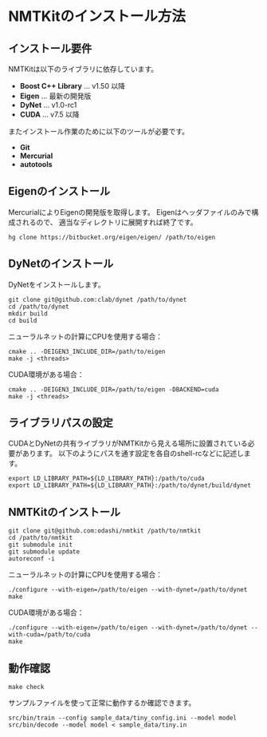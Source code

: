 NMTKitのインストール方法
========================


インストール要件
----------------

NMTKitは以下のライブラリに依存しています。

* **Boost C++ Library** ... v1.50 以降
* **Eigen** ... 最新の開発版
* **DyNet** ... v1.0-rc1
* **CUDA** ... v7.5 以降

またインストール作業のために以下のツールが必要です。

* **Git**
* **Mercurial**
* **autotools**


Eigenのインストール
-------------------

MercurialによりEigenの開発版を取得します。
Eigenはヘッダファイルのみで構成されるので、
適当なディレクトリに展開すれば終了です。

    hg clone https://bitbucket.org/eigen/eigen/ /path/to/eigen


DyNetのインストール
-------------------

DyNetをインストールします。

    git clone git@github.com:clab/dynet /path/to/dynet
    cd /path/to/dynet
    mkdir build
    cd build

ニューラルネットの計算にCPUを使用する場合：

    cmake .. -DEIGEN3_INCLUDE_DIR=/path/to/eigen
    make -j <threads>

CUDA環境がある場合：

    cmake .. -DEIGEN3_INCLUDE_DIR=/path/to/eigen -DBACKEND=cuda
    make -j <threads>


ライブラリパスの設定
--------------------

CUDAとDyNetの共有ライブラリがNMTKitから見える場所に設置されている必要があります。
以下のようにパスを通す設定を各自のshell-rcなどに記述します。

    export LD_LIBRARY_PATH=${LD_LIBRARY_PATH}:/path/to/cuda
    export LD_LIBRARY_PATH=${LD_LIBRARY_PATH}:/path/to/dynet/build/dynet


NMTKitのインストール
--------------------

    git clone git@github.com:odashi/nmtkit /path/to/nmtkit
    cd /path/to/nmtkit
    git submodule init
    git submodule update
    autoreconf -i

ニューラルネットの計算にCPUを使用する場合：

    ./configure --with-eigen=/path/to/eigen --with-dynet=/path/to/dynet
    make

CUDA環境がある場合：

    ./configure --with-eigen=/path/to/eigen --with-dynet=/path/to/dynet --with-cuda=/path/to/cuda
    make


動作確認
--------

    make check

サンプルファイルを使って正常に動作するか確認できます。

    src/bin/train --config sample_data/tiny_config.ini --model model
    src/bin/decode --model model < sample_data/tiny.in
